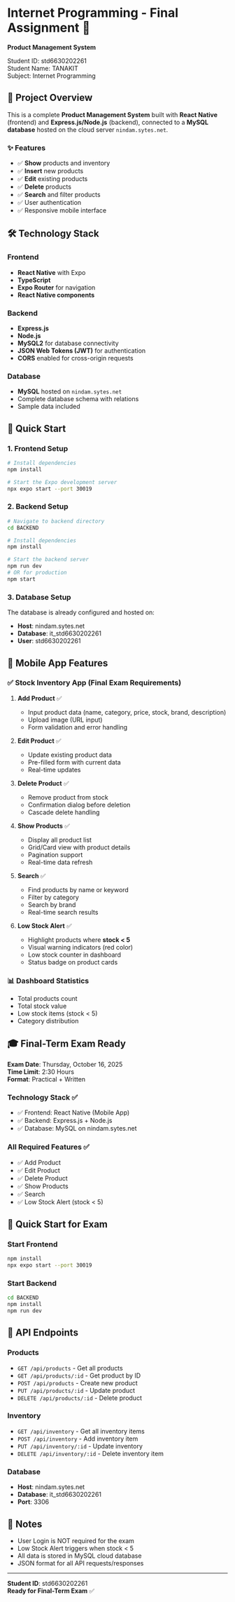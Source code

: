 # Internet Programming - Final Assignment 📱
**Product Management System**

Student ID: std6630202261  
Student Name: TANAKIT  
Subject: Internet Programming  

## 🎯 Project Overview

This is a complete **Product Management System** built with **React Native** (frontend) and **Express.js/Node.js** (backend), connected to a **MySQL database** hosted on the cloud server `nindam.sytes.net`.

### ✨ Features
- ✅ **Show** products and inventory
- ✅ **Insert** new products  
- ✅ **Edit** existing products
- ✅ **Delete** products
- ✅ **Search** and filter products
- ✅ User authentication
- ✅ Responsive mobile interface

## 🛠️ Technology Stack

### Frontend
- **React Native** with Expo
- **TypeScript**
- **Expo Router** for navigation
- **React Native components**

### Backend  
- **Express.js** 
- **Node.js**
- **MySQL2** for database connectivity
- **JSON Web Tokens (JWT)** for authentication
- **CORS** enabled for cross-origin requests

### Database
- **MySQL** hosted on `nindam.sytes.net`
- Complete database schema with relations
- Sample data included

## 🚀 Quick Start

### 1. Frontend Setup

```bash
# Install dependencies
npm install

# Start the Expo development server
npx expo start --port 30019
```

### 2. Backend Setup

```bash
# Navigate to backend directory
cd BACKEND

# Install dependencies  
npm install

# Start the backend server
npm run dev
# OR for production
npm start
```

### 3. Database Setup

The database is already configured and hosted on:
- **Host**: nindam.sytes.net
- **Database**: it_std6630202261
- **User**: std6630202261

## 📱 Mobile App Features

### ✅ Stock Inventory App (Final Exam Requirements)

1. **Add Product** ✅
   - Input product data (name, category, price, stock, brand, description)
   - Upload image (URL input)
   - Form validation and error handling

2. **Edit Product** ✅
   - Update existing product data
   - Pre-filled form with current data
   - Real-time updates

3. **Delete Product** ✅
   - Remove product from stock
   - Confirmation dialog before deletion
   - Cascade delete handling

4. **Show Products** ✅
   - Display all product list
   - Grid/Card view with product details
   - Pagination support
   - Real-time data refresh

5. **Search** ✅
   - Find products by name or keyword
   - Filter by category
   - Search by brand
   - Real-time search results

6. **Low Stock Alert** ✅
   - Highlight products where **stock < 5**
   - Visual warning indicators (red color)
   - Low stock counter in dashboard
   - Status badge on product cards

### 📊 Dashboard Statistics
- Total products count
- Total stock value
- Low stock items (stock < 5)
- Category distribution

## 🎓 Final-Term Exam Ready

**Exam Date**: Thursday, October 16, 2025  
**Time Limit**: 2:30 Hours  
**Format**: Practical + Written

### Technology Stack ✅
- ✅ Frontend: React Native (Mobile App)
- ✅ Backend: Express.js + Node.js
- ✅ Database: MySQL on nindam.sytes.net

### All Required Features ✅
- ✅ Add Product
- ✅ Edit Product
- ✅ Delete Product
- ✅ Show Products
- ✅ Search
- ✅ Low Stock Alert (stock < 5)

## 🚀 Quick Start for Exam

### Start Frontend
```bash
npm install
npx expo start --port 30019
```

### Start Backend
```bash
cd BACKEND
npm install
npm run dev
```

## 📡 API Endpoints

### Products
- `GET /api/products` - Get all products
- `GET /api/products/:id` - Get product by ID
- `POST /api/products` - Create new product
- `PUT /api/products/:id` - Update product
- `DELETE /api/products/:id` - Delete product

### Inventory
- `GET /api/inventory` - Get all inventory items
- `POST /api/inventory` - Add inventory item
- `PUT /api/inventory/:id` - Update inventory
- `DELETE /api/inventory/:id` - Delete inventory item

### Database
- **Host**: nindam.sytes.net
- **Database**: it_std6630202261
- **Port**: 3306

## 📝 Notes

- User Login is NOT required for the exam
- Low Stock Alert triggers when stock < 5
- All data is stored in MySQL cloud database
- JSON format for all API requests/responses

---

**Student ID**: std6630202261  
**Ready for Final-Term Exam** ✅
